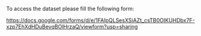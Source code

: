 To access the dataset please fill the following form:

https://docs.google.com/forms/d/e/1FAIpQLSesXSiAZt_csTB0OIKUHDbx7F-xzp7EhXdHDuBevqBOlHrzaQ/viewform?usp=sharing
